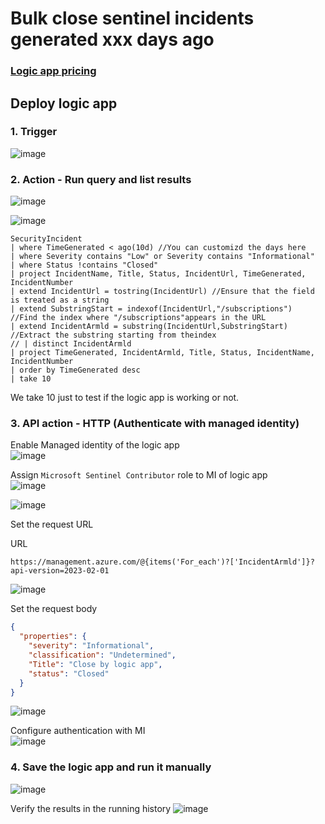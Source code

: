 # Bulk close sentinel incidents generated xxx days ago

### [Logic app pricing](https://azure.microsoft.com/en-us/pricing/details/logic-apps/)

## Deploy logic app

### 1. Trigger

![image](https://github.com/guguji666666/GJS-Sentinel-Tips/assets/96930989/d53f046e-8320-40df-811a-886e09015b62)

### 2. Action - Run query and list results
![image](https://github.com/guguji666666/GJS-Sentinel-Tips/assets/96930989/46007568-2c1e-470c-a2e8-640a76f875ce)

![image](https://github.com/guguji666666/GJS-Sentinel-Tips/assets/96930989/7b30ba6f-1d34-4246-a561-8e88823f2990)

```kusto
SecurityIncident
| where TimeGenerated < ago(10d) //You can customizd the days here
| where Severity contains "Low" or Severity contains "Informational"
| where Status !contains "Closed"
| project IncidentName, Title, Status, IncidentUrl, TimeGenerated, IncidentNumber
| extend IncidentUrl = tostring(IncidentUrl) //Ensure that the field is treated as a string
| extend SubstringStart = indexof(IncidentUrl,"/subscriptions")  //Find the index where "/subscriptions"appears in the URL
| extend IncidentArmld = substring(IncidentUrl,SubstringStart)  //Extract the substring starting from theindex
// | distinct IncidentArmld
| project TimeGenerated, IncidentArmld, Title, Status, IncidentName, IncidentNumber
| order by TimeGenerated desc
| take 10
```
We take 10 just to test if the logic app is working or not.


### 3. API action - HTTP (Authenticate with managed identity)
Enable Managed identity of the logic app <br>
![image](https://github.com/guguji666666/GJS-Sentinel-Tips/assets/96930989/40293346-d98e-404e-8e06-0c44ab6160c2)

Assign `Microsoft Sentinel Contributor` role to MI of logic app <br>
![image](https://github.com/guguji666666/GJS-Sentinel-Tips/assets/96930989/84095bb2-78ed-4668-8d19-027a4d44374f)

![image](https://github.com/guguji666666/GJS-Sentinel-Tips/assets/96930989/781afb2a-adae-4ebd-803e-7bb4ca9cd27c)


Set the request URL <br>

URL
```
https://management.azure.com/@{items('For_each')?['IncidentArmld']}?api-version=2023-02-01
```
![image](https://github.com/guguji666666/GJS-Sentinel-Tips/assets/96930989/309ae268-7d67-4bfc-b9f1-7bdbcb2a8420)


Set the request body <br>
```json
{
  "properties": {
    "severity": "Informational",
    "classification": "Undetermined",
    "Title": "Close by logic app",
    "status": "Closed"
  }
}
```
![image](https://github.com/guguji666666/GJS-Sentinel-Tips/assets/96930989/277ee825-bb26-4d3f-9a05-f420259e91a6)

Configure authentication with MI <br>
![image](https://github.com/guguji666666/GJS-Sentinel-Tips/assets/96930989/7905ff53-9f03-4aba-a4c7-9c0986bba12c)


### 4. Save the logic app and run it manually
![image](https://github.com/guguji666666/GJS-Sentinel-Tips/assets/96930989/2f3f0d35-90d3-4539-b56a-bbe93f8cde04)

Verify the results in the running history
![image](https://github.com/guguji666666/GJS-Sentinel-Tips/assets/96930989/d5aaeabc-d07a-4a58-8978-ffef6d05a09a)

